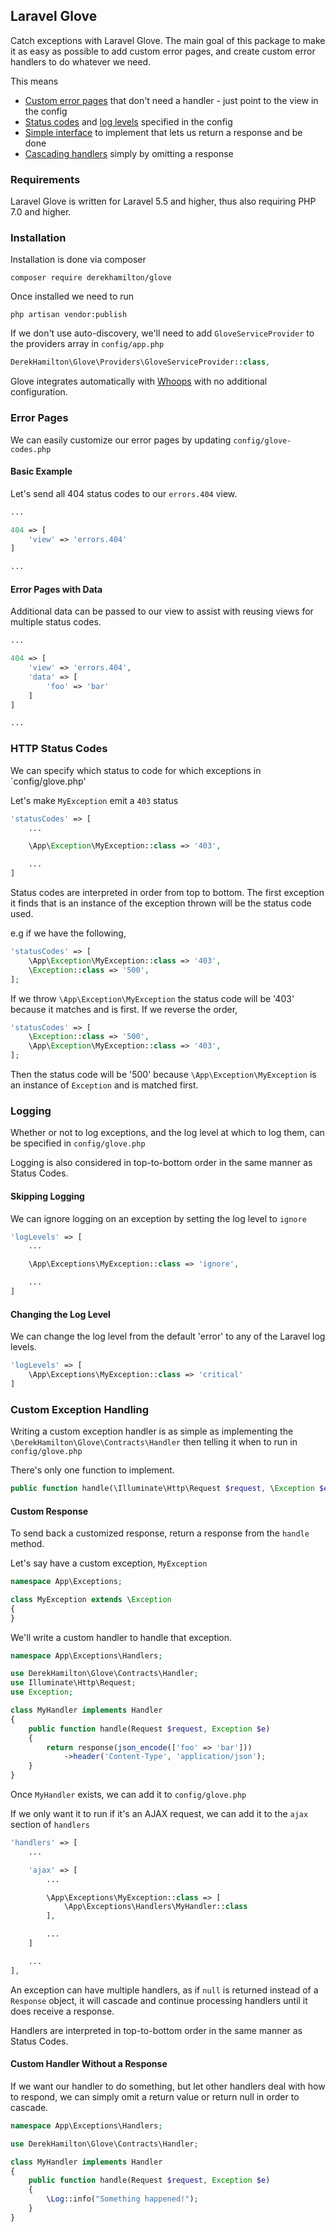 Laravel Glove
---------------

Catch exceptions with Laravel Glove. The main goal of this package to make it as easy as possible to add custom error pages, and create custom error handlers to do whatever we need.

This means

 - [Custom error pages](#error-pages) that don't need a handler - just point to the view in the config
 - [Status codes](#http-status-codes) and [log levels](#logging) specified in the config
 - [Simple interface](#custom-exception-handling) to implement that lets us return a response and be done
 - [Cascading handlers](#custom-handler-without-a-response) simply by omitting a response

### Requirements ###

Laravel Glove is written for Laravel 5.5 and higher, thus also requiring PHP 7.0 and higher.

### Installation ###

Installation is done via composer

~~~shell
composer require derekhamilton/glove
~~~

Once installed we need to run

~~~shell
php artisan vendor:publish
~~~

If we don't use auto-discovery, we'll need to add `GloveServiceProvider` to the providers array in `config/app.php`

~~~php
DerekHamilton\Glove\Providers\GloveServiceProvider::class,
~~~

Glove integrates automatically with [Whoops](https://github.com/filp/whoops) with no additional configuration.

### Error Pages ###

We can easily customize our error pages by updating `config/glove-codes.php`

#### Basic Example ####

Let's send all 404 status codes to our `errors.404` view.

~~~php
...

404 => [
    'view' => 'errors.404'
]

...
~~~

#### Error Pages with Data ####

Additional data can be passed to our view to assist with reusing views for multiple status codes.

~~~php
...

404 => [
    'view' => 'errors.404',
    'data' => [
        'foo' => 'bar'
    ]
]

...
~~~

### HTTP Status Codes ###

We can specify which status to code for which exceptions in `config/glove.php'

Let's make `MyException` emit a `403` status

~~~php
'statusCodes' => [
    ...

    \App\Exception\MyException::class => '403',

    ...
]
~~~

Status codes are interpreted in order from top to bottom. The first exception it finds that is an instance of the exception thrown will be the status code used.

e.g if we have the following,

~~~php
'statusCodes' => [
    \App\Exception\MyException::class => '403',
    \Exception::class => '500',
];
~~~

If we throw `\App\Exception\MyException` the status code will be '403' because it matches and is first. If we reverse the order,

~~~php
'statusCodes' => [
    \Exception::class => '500',
    \App\Exception\MyException::class => '403',
];
~~~

Then the status code will be '500' because `\App\Exception\MyException` is an instance of `Exception` and is matched first.

### Logging ###

Whether or not to log exceptions, and the log level at which to log them, can be specified in `config/glove.php`

Logging is also considered in top-to-bottom order in the same manner as Status Codes.

#### Skipping Logging ####

We can ignore logging on an exception by setting the log level to `ignore`

~~~php
'logLevels' => [
    ...

    \App\Exceptions\MyException::class => 'ignore',

    ...
]
~~~

#### Changing the Log Level ####

We can change the log level from the default 'error' to any of the Laravel log levels.

~~~php
'logLevels' => [
    \App\Exceptions\MyException::class => 'critical'
]
~~~

### Custom Exception Handling ###

Writing a custom exception handler is as simple as implementing the `\DerekHamilton\Glove\Contracts\Handler` then telling it when to run in `config/glove.php`

There's only one function to implement.

~~~php
public function handle(\Illuminate\Http\Request $request, \Exception $e);
~~~

#### Custom Response ####

To send back a customized response, return a response from the `handle` method.

Let's say have a custom exception, `MyException`

~~~php
namespace App\Exceptions;

class MyException extends \Exception
{
}
~~~

We'll write a custom handler to handle that exception.

~~~php
namespace App\Exceptions\Handlers;

use DerekHamilton\Glove\Contracts\Handler;
use Illuminate\Http\Request;
use Exception;

class MyHandler implements Handler
{
    public function handle(Request $request, Exception $e)
    {
        return response(json_encode(['foo' => 'bar']))
            ->header('Content-Type', 'application/json');
    }
}
~~~

Once `MyHandler` exists, we can add it to `config/glove.php`

If we only want it to run if it's an AJAX request, we can add it to the `ajax` section of `handlers`

~~~php
'handlers' => [
    ...

    'ajax' => [
        ...

        \App\Exceptions\MyException::class => [
            \App\Exceptions\Handlers\MyHandler::class
        ],

        ...
    ]

    ...
],
~~~

An exception can have multiple handlers, as if `null` is returned instead of a `Response` object, it will cascade and continue processing handlers until it does receive a response.

Handlers are interpreted in top-to-bottom order in the same manner as Status Codes.

#### Custom Handler Without a Response ####

If we want our handler to do something, but let other handlers deal with how to respond, we can simply omit a return value or return null in order to cascade.

~~~php
namespace App\Exceptions\Handlers;

use DerekHamilton\Glove\Contracts\Handler;

class MyHandler implements Handler
{
    public function handle(Request $request, Exception $e)
    {
        \Log::info("Something happened!");
    }
}
~~~

